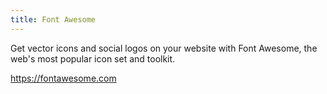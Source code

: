 ```yaml
---
title: Font Awesome
---
```


Get vector icons and social logos on your website with Font Awesome, the web's most popular icon set and toolkit.

<https://fontawesome.com>
